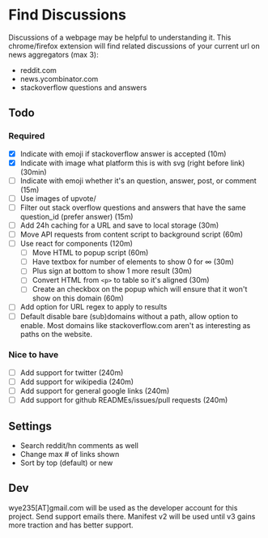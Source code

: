 # Find Discussions

Discussions of a webpage may be helpful to understanding it.
This chrome/firefox extension will find related discussions of your current url on news aggregators (max 3):

* reddit.com
* news.ycombinator.com
* stackoverflow questions and answers

## Todo

### Required

* [X] Indicate with emoji if stackoverflow answer is accepted (10m)
* [X] Indicate with image what platform this is with svg (right before link) (30min)
* [ ] Indicate with emoji whether it's an question, answer, post, or comment (15m)
* [ ] Use images of upvote/
* [ ] Filter out stack overflow questions and answers that have the same question_id (prefer answer) (15m)
* [ ] Add 24h caching for a URL and save to local storage (30m)
* [ ] Move API requests from content script to background script (60m)
* [ ] Use react for components (120m)
  * [ ] Move HTML to popup script (60m)
  * [ ] Have textbox for number of elements to show 0 for ∞ (30m)
  * [ ] Plus sign at bottom to show 1 more result (30m)
  * [ ] Convert HTML from `<p>` to table so it's aligned (30m)
  * [ ] Create an checkbox on the popup which will ensure that it won't show on this domain (60m)
* [ ] Add option for URL regex to apply to results
* [ ] Default disable bare (sub)domains without a path, allow option to enable.
        Most domains like stackoverflow.com aren't as interesting as paths on the website.

### Nice to have

* [ ] Add support for twitter (240m)
* [ ] Add support for wikipedia (240m)
* [ ] Add support for general google links (240m)
* [ ] Add support for github READMEs/issues/pull requests (240m)

## Settings

* Search reddit/hn comments as well
* Change max # of links shown
* Sort by top (default) or new

## Dev

wye235[АТ]gmail.com will be used as the developer account for this project. Send support emails there.
Manifest v2 will be used until v3 gains more traction and has better support.
